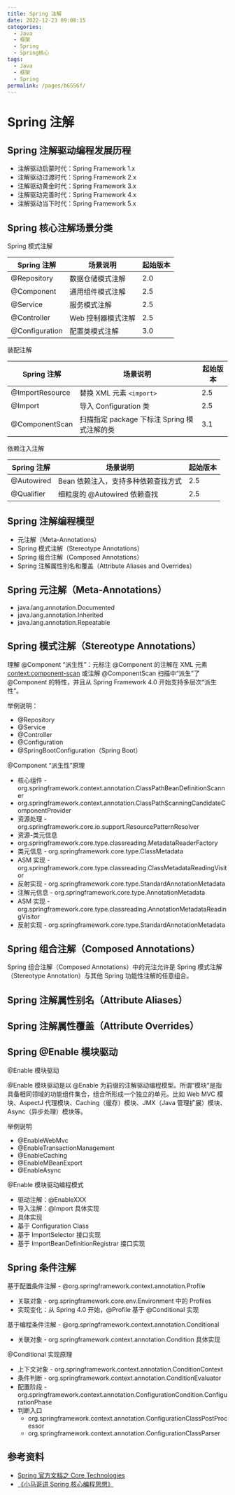 ```yaml
---
title: Spring 注解
date: 2022-12-23 09:08:15
categories:
  - Java
  - 框架
  - Spring
  - Spring核心
tags:
  - Java
  - 框架
  - Spring
permalink: /pages/b6556f/
---
```


# Spring 注解

## Spring 注解驱动编程发展历程

- 注解驱动启蒙时代：Spring Framework 1.x
- 注解驱动过渡时代：Spring Framework 2.x
- 注解驱动黄金时代：Spring Framework 3.x
- 注解驱动完善时代：Spring Framework 4.x
- 注解驱动当下时代：Spring Framework 5.x

## Spring 核心注解场景分类

Spring 模式注解

| Spring 注解    | 场景说明           | 起始版本 |
| -------------- | ------------------ | -------- |
| @Repository    | 数据仓储模式注解   | 2.0      |
| @Component     | 通用组件模式注解   | 2.5      |
| @Service       | 服务模式注解       | 2.5      |
| @Controller    | Web 控制器模式注解 | 2.5      |
| @Configuration | 配置类模式注解     | 3.0      |

装配注解

| Spring 注解     | 场景说明                                    | 起始版本 |
| --------------- | ------------------------------------------- | -------- |
| @ImportResource | 替换 XML 元素 `<import>`                    | 2.5      |
| @Import         | 导入 Configuration 类                       | 2.5      |
| @ComponentScan  | 扫描指定 package 下标注 Spring 模式注解的类 | 3.1      |

依赖注入注解

| Spring 注解 | 场景说明                            | 起始版本 |
| ----------- | ----------------------------------- | -------- |
| @Autowired  | Bean 依赖注入，支持多种依赖查找方式 | 2.5      |
| @Qualifier  | 细粒度的 @Autowired 依赖查找        | 2.5      |

## Spring 注解编程模型

- 元注解（Meta-Annotations）
- Spring 模式注解（Stereotype Annotations）
- Spring 组合注解（Composed Annotations）
- Spring 注解属性别名和覆盖（Attribute Aliases and Overrides）

## Spring 元注解（Meta-Annotations）

- java.lang.annotation.Documented
- java.lang.annotation.Inherited
- java.lang.annotation.Repeatable

## Spring 模式注解（Stereotype Annotations）

理解 @Component “派⽣性”：元标注 @Component 的注解在 XML 元素 <context:component-scan> 或注解 @ComponentScan 扫描中“派生”了 @Component 的特性，并且从 Spring Framework 4.0 开始支持多层次“派⽣性”。

举例说明：

- @Repository
- @Service
- @Controller
- @Configuration
- @SpringBootConfiguration（Spring Boot）

@Component “派⽣性”原理

- 核心组件 - org.springframework.context.annotation.ClassPathBeanDefinitionScanner
- org.springframework.context.annotation.ClassPathScanningCandidateComponentProvider
- 资源处理 - org.springframework.core.io.support.ResourcePatternResolver
- 资源-类元信息
- org.springframework.core.type.classreading.MetadataReaderFactory
- 类元信息 - org.springframework.core.type.ClassMetadata
- ASM 实现 - org.springframework.core.type.classreading.ClassMetadataReadingVisitor
- 反射实现 - org.springframework.core.type.StandardAnnotationMetadata
- 注解元信息 - org.springframework.core.type.AnnotationMetadata
- ASM 实现 - org.springframework.core.type.classreading.AnnotationMetadataReadingVisitor
- 反射实现 - org.springframework.core.type.StandardAnnotationMetadata

## Spring 组合注解（Composed Annotations）

Spring 组合注解（Composed Annotations）中的元注允许是 Spring 模式注解（Stereotype Annotation）与其他 Spring 功能性注解的任意组合。

## Spring 注解属性别名（Attribute Aliases）

## Spring 注解属性覆盖（Attribute Overrides）

## Spring @Enable 模块驱动

@Enable 模块驱动

@Enable 模块驱动是以 @Enable 为前缀的注解驱动编程模型。所谓“模块”是指具备相同领域的功能组件集合，组合所形成⼀个独⽴的单元。⽐如 Web MVC 模块、AspectJ 代理模块、Caching（缓存）模块、JMX（Java 管理扩展）模块、Async（异步处理）模块等。

举例说明

- @EnableWebMvc
- @EnableTransactionManagement
- @EnableCaching
- @EnableMBeanExport
- @EnableAsync

@Enable 模块驱动编程模式

- 驱动注解：@EnableXXX
- 导入注解：@Import 具体实现
- 具体实现
- 基于 Configuration Class
- 基于 ImportSelector 接口实现
- 基于 ImportBeanDefinitionRegistrar 接口实现

## Spring 条件注解

基于配置条件注解 - @org.springframework.context.annotation.Profile

- 关联对象 - org.springframework.core.env.Environment 中的 Profiles
- 实现变化：从 Spring 4.0 开始，@Profile 基于 @Conditional 实现

基于编程条件注解 - @org.springframework.context.annotation.Conditional

- 关联对象 - org.springframework.context.annotation.Condition 具体实现

@Conditional 实现原理

- 上下文对象 - org.springframework.context.annotation.ConditionContext
- 条件判断 - org.springframework.context.annotation.ConditionEvaluator
- 配置阶段 - org.springframework.context.annotation.ConfigurationCondition.ConfigurationPhase
- 判断入口
  - org.springframework.context.annotation.ConfigurationClassPostProcessor
  - org.springframework.context.annotation.ConfigurationClassParser

## 参考资料

- [Spring 官方文档之 Core Technologies](https://docs.spring.io/spring-framework/docs/current/spring-framework-reference/core.html#beans)
- [《小马哥讲 Spring 核心编程思想》](https://time.geekbang.org/course/intro/265)